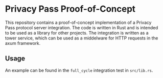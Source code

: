 <!--
SPDX-FileCopyrightText: 2023 Phoenix R&D GmbH <hello@phnx.im>

SPDX-License-Identifier: AGPL-3.0-or-later
-->

# Privacy Pass Proof-of-Concept

This repository contains a proof-of-concept implementation of a Privacy Pass
protocol server integration. The code is written in Rust and is intended to be
used as a library for other projects. The integration is written as a tower
service, which can be used as a middelware for HTTP requests in the axum
framework.

## Usage

An example can be found in the `full_cycle` integration test in `src/lib.rs`.
